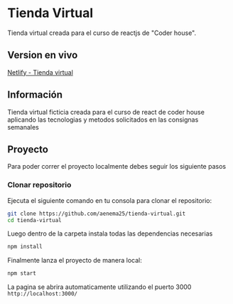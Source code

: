 # Tienda Virtual

Tienda virtual creada para el curso de reactjs de "Coder house".

## Version en vivo

[Netlify - Tienda virtual](https://tienda-virtual-proyecto.netlify.app/)

## Información

Tienda virtual ficticia creada para el curso de react de coder house aplicando las tecnologias y metodos solicitados en las consignas semanales

## Proyecto

Para poder correr el proyecto localmente debes seguir los siguiente pasos

### Clonar repositorio

Ejecuta el siguiente comando en tu consola para clonar el repositorio:

```bash
git clone https://github.com/aenema25/tienda-virtual.git
cd tienda-virtual

```

Luego dentro de la carpeta instala todas las dependencias necesarias

```bash
npm install
```

Finalmente lanza el proyecto de manera local:

```bash
npm start
```

La pagina se abrira automaticamente utilizando el puerto 3000 ```http://localhost:3000/```